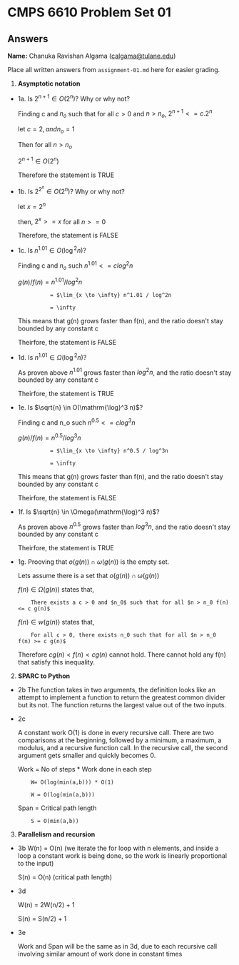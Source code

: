   # CMPS 6610 Problem Set 01
## Answers

**Name:** Chanuka Ravishan Algama (calgama@tulane.edu)


Place all written answers from `assignment-01.md` here for easier grading.

1. **Asymptotic notation**

  - 1a. Is $2^{n+1} \in O(2^n)$? Why or why not?

      Finding c and $n_o$ such that for all $c > 0$ and $n > n_o$,   $2^{n+1} <= c . 2^n$

      let $c = 2, and n_o = 1$

      Then for all $n > n_o$

      $2^{n+1} \in O(2^n)$

      Therefore the statement is TRUE

  - 1b. Is $2^{2^n} \in O(2^n)$? Why or why not?

      let $x = 2^n$

      then, $2^x >= x$ for all $n >= 0$

      Therefore, the statement is FALSE
 
  - 1c. Is $n^{1.01} \in O(\mathrm{\log}^2 n)$?

      Finding c and $n_o$ such $n^{1.01} <= c log^2n$

      $g(n) / f(n) = n^{1.01} / log^2n$

                  = $\lim_{x \to \infty} n^1.01 / log^2n

                  = \infty

      This means that g(n) grows faster than f(n), and the ratio doesn't stay bounded by any constant c

      Theirfore, the statement is FALSE

  - 1d. Is $n^{1.01} \in \Omega(\mathrm{\log}^2 n)$?

      As proven above $n^{1.01}$ grows faster than $log^2n$, and the ratio doesn't stay bounded by any constant c

      Theirfore, the statement is TRUE

  - 1e. Is $\sqrt{n} \in O(\mathrm{\log}^3 n)$?

      Finding c and n_o such $n^0.5 <= c log^3n$

      $g(n) / f(n) = n^0.5 / log^3n$

                  = $\lim_{x \to \infty} n^0.5 / log^3n

                  = \infty

      This means that g(n) grows faster than f(n), and the ratio doesn't stay bounded by any constant c

      Theirfore, the statement is FALSE

  - 1f. Is $\sqrt{n} \in \Omega(\mathrm{\log}^3 n)$?

      As proven above $n^0.5$ grows faster than $log^3n$, and the ratio doesn't stay bounded by any constant c

      Theirfore, the statement is TRUE

  - 1g. Prooving that $o(g(n)) \cap \omega(g(n))$ is the empty set.

      Lets assume there is a set that $o(g(n)) \cap \omega(g(n))$

      $f(n) \in \Omega(g(n))$ states that, 

            There exists a c > 0 and $n_0$ such that for all $n > n_0 f(n) <= c g(n)$

      $f(n) \in w(g(n))$ states that,

            For all c > 0, there exists n_0 such that for all $n > n_0  f(n) >= c g(n)$

      Therefore $c g(n) < f(n) < c g(n)$ cannot hold. There cannot hold any f(n) that satisfy this inequality.




2. **SPARC to Python**

  - 2b The function takes in two arguments, the definition looks like an attempt to implement a function to return the greatest common divider but its not. The function returns the largest value out of the two inputs.

  - 2c

      A constant work O(1) is done in every recursive call. There are two comparisons at the beginning, followed by a minimum, a maximum, a modulus, and a recursive function call. In the recursive call, the second argument gets smaller and quickly becomes 0.

      Work = No of steps * Work done in each step

	        W= O(log(min(a,b))) * O(1)

	        W = O(log(min(a,b)))

      Span = Critical path length

	        S = O(min(a,b))

3. **Parallelism and recursion**

  - 3b W(n) = O(n)  (we iterate the for loop with n elements, and inside a loop a constant work is being done, so the work is linearly proportional to the input)

      S(n) = O(n)   (critical path length)

  - 3d

      W(n) = 2W(n/2) + 1

      S(n) = S(n/2) + 1

  - 3e

      Work and Span will be the same as in 3d, due to each recursive call involving similar amount of work done in constant times


